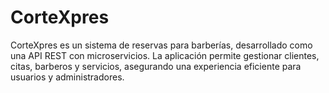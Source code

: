 # CorteXpres
CorteXpres es un sistema de reservas para barberías, desarrollado como una API REST con microservicios. La aplicación permite gestionar clientes, citas, barberos y servicios, asegurando una experiencia eficiente para usuarios y administradores.
